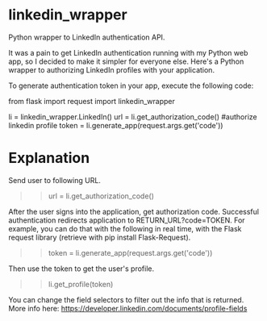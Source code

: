 linkedin_wrapper
================

Python wrapper to LinkedIn authentication API.

It was a pain to get LinkedIn authentication running with my Python web app, so I decided to make it simpler for everyone else. Here's a Python wrapper to authorizing LinkedIn profiles with your application. 

To generate authentication token in your app, execute the following code: 

from flask import request
import linkedin_wrapper

li = linkedin_wrapper.LinkedIn()
url = li.get_authorization_code()
#authorize linkedin profile
token = li.generate_app(request.args.get('code'))



Explanation 
================

Send user to following URL. 

>> url = li.get_authorization_code()

After the user signs into the application, get authorization code. Successful authentication redirects application to RETURN_URL?code=TOKEN. For example, you can do that with the following in real time, with the Flask request library (retrieve with pip install Flask-Request). 

>> token = li.generate_app(request.args.get('code'))

Then use the token to get the user's profile.

>> li.get_profile(token)

You can change the field selectors to filter out the info that is returned. More info here: https://developer.linkedin.com/documents/profile-fields